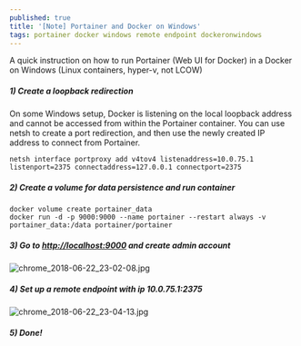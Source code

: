 ```yaml
---
published: true
title: '[Note] Portainer and Docker on Windows'
tags: portainer docker windows remote endpoint dockeronwindows
---
```


A quick instruction on how to run Portainer (Web UI for Docker) in a Docker on Windows (Linux containers, hyper-v, not LCOW)

##### 1) Create a loopback redirection

On some Windows setup, Docker is listening on the local loopback address and cannot be accessed from within the Portainer container. You can use netsh to create a port redirection, and then use the newly created IP address to connect from Portainer.

```
netsh interface portproxy add v4tov4 listenaddress=10.0.75.1 listenport=2375 connectaddress=127.0.0.1 connectport=2375
```

##### 2) Create a volume for data persistence and run container

```
docker volume create portainer_data
docker run -d -p 9000:9000 --name portainer --restart always -v portainer_data:/data portainer/portainer
```

##### 3) Go to [http://localhost:9000](http://localhost:9000) and create admin account

![chrome_2018-06-22_23-02-08.jpg]({{site.baseurl}}/_posts/chrome_2018-06-22_23-02-08.jpg)

##### 4) Set up a remote endpoint with ip 10.0.75.1:2375

![chrome_2018-06-22_23-04-13.jpg]({{site.baseurl}}/_posts/chrome_2018-06-22_23-04-13.jpg)

##### 5) Done!
